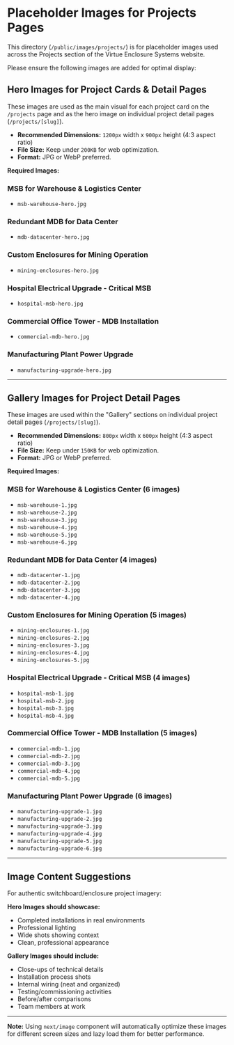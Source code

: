 # Placeholder Images for Projects Pages

This directory (`/public/images/projects/`) is for placeholder images used across the Projects section of the Virtue Enclosure Systems website.

Please ensure the following images are added for optimal display:

## Hero Images for Project Cards & Detail Pages

These images are used as the main visual for each project card on the `/projects` page and as the hero image on individual project detail pages (`/projects/[slug]`).

- **Recommended Dimensions:** `1200px` width x `900px` height (4:3 aspect ratio)
- **File Size:** Keep under `200KB` for web optimization.
- **Format:** JPG or WebP preferred.

**Required Images:**

### MSB for Warehouse & Logistics Center

- `msb-warehouse-hero.jpg`

### Redundant MDB for Data Center

- `mdb-datacenter-hero.jpg`

### Custom Enclosures for Mining Operation

- `mining-enclosures-hero.jpg`

### Hospital Electrical Upgrade - Critical MSB

- `hospital-msb-hero.jpg`

### Commercial Office Tower - MDB Installation

- `commercial-mdb-hero.jpg`

### Manufacturing Plant Power Upgrade

- `manufacturing-upgrade-hero.jpg`

---

## Gallery Images for Project Detail Pages

These images are used within the "Gallery" sections on individual project detail pages (`/projects/[slug]`).

- **Recommended Dimensions:** `800px` width x `600px` height (4:3 aspect ratio)
- **File Size:** Keep under `150KB` for web optimization.
- **Format:** JPG or WebP preferred.

**Required Images:**

### MSB for Warehouse & Logistics Center (6 images)

- `msb-warehouse-1.jpg`
- `msb-warehouse-2.jpg`
- `msb-warehouse-3.jpg`
- `msb-warehouse-4.jpg`
- `msb-warehouse-5.jpg`
- `msb-warehouse-6.jpg`

### Redundant MDB for Data Center (4 images)

- `mdb-datacenter-1.jpg`
- `mdb-datacenter-2.jpg`
- `mdb-datacenter-3.jpg`
- `mdb-datacenter-4.jpg`

### Custom Enclosures for Mining Operation (5 images)

- `mining-enclosures-1.jpg`
- `mining-enclosures-2.jpg`
- `mining-enclosures-3.jpg`
- `mining-enclosures-4.jpg`
- `mining-enclosures-5.jpg`

### Hospital Electrical Upgrade - Critical MSB (4 images)

- `hospital-msb-1.jpg`
- `hospital-msb-2.jpg`
- `hospital-msb-3.jpg`
- `hospital-msb-4.jpg`

### Commercial Office Tower - MDB Installation (5 images)

- `commercial-mdb-1.jpg`
- `commercial-mdb-2.jpg`
- `commercial-mdb-3.jpg`
- `commercial-mdb-4.jpg`
- `commercial-mdb-5.jpg`

### Manufacturing Plant Power Upgrade (6 images)

- `manufacturing-upgrade-1.jpg`
- `manufacturing-upgrade-2.jpg`
- `manufacturing-upgrade-3.jpg`
- `manufacturing-upgrade-4.jpg`
- `manufacturing-upgrade-5.jpg`
- `manufacturing-upgrade-6.jpg`

---

## Image Content Suggestions

For authentic switchboard/enclosure project imagery:

**Hero Images should showcase:**

- Completed installations in real environments
- Professional lighting
- Wide shots showing context
- Clean, professional appearance

**Gallery Images should include:**

- Close-ups of technical details
- Installation process shots
- Internal wiring (neat and organized)
- Testing/commissioning activities
- Before/after comparisons
- Team members at work

---

**Note:** Using `next/image` component will automatically optimize these images for different screen sizes and lazy load them for better performance.
